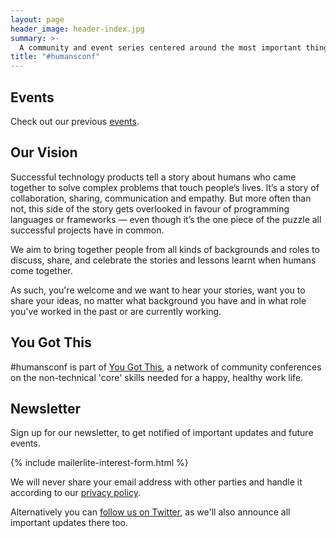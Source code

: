 ```yaml
---
layout: page
header_image: header-index.jpg
summary: >-
  A community and event series centered around the most important thing when it comes to impactful technology products: People & their interactions!
title: "#humansconf"
---
```


## Events

Check out our previous [events](/events/).


## Our Vision

Successful technology products tell a story about humans who came together to solve complex problems that touch people’s lives. It’s a story of collaboration, sharing, communication and empathy. But more often than not, this side of the story gets overlooked in favour of programming languages or frameworks — even though it’s the one piece of the puzzle all successful projects have in common.

We aim to bring together people from all kinds of backgrounds and roles to discuss, share, and celebrate the stories and lessons learnt when humans come together.

As such, you're welcome and we want to hear your stories, want you to share your ideas, no matter what background you have and in what role you've worked in the past or are currently working.


## You Got This

#humansconf is part of [You Got This](https://yougotthis.io), a network of community conferences on the non-technical 'core' skills needed for a happy, healthy work life.


## Newsletter

Sign up for our newsletter, to get notified of important updates and future events.

{% include mailerlite-interest-form.html %}

We will never share your email address with other parties and handle it according to our [privacy policy](/imprint).

Alternatively you can [follow us on Twitter](https://twitter.com/humansconf), as we'll also announce all important updates there too.
